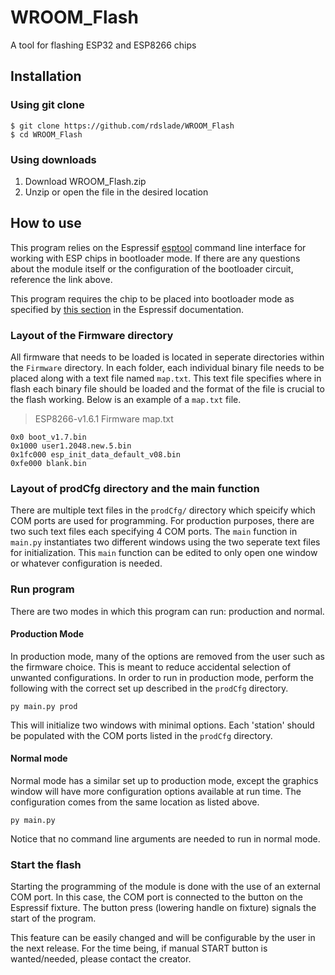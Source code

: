 # WROOM_Flash
A tool for flashing ESP32 and ESP8266 chips

## Installation
### Using git clone
```
$ git clone https://github.com/rdslade/WROOM_Flash
$ cd WROOM_Flash
```
### Using downloads
1. Download WROOM_Flash.zip
2. Unzip or open the file in the desired location

## How to use
This program relies on the Espressif [esptool](https://github.com/espressif/esptool) command line interface for working with ESP chips in bootloader mode. If there are any questions about the module itself or the configuration of the bootloader circuit, reference the link above.

This program requires the chip to be placed into bootloader mode as specified by [this section](https://github.com/espressif/esptool#entering-the-bootloader) in the Espressif documentation.

### Layout of the Firmware directory
All firmware that needs to be loaded is located in seperate directories within the `Firmware` directory. In each folder, each individual binary file needs to be placed along with a text file named `map.txt`. This text file specifies where in flash each binary file should be loaded and the format of the file is crucial to the flash working. Below is an example of a `map.txt` file.
> ESP8266-v1.6.1 Firmware map.txt
```
0x0 boot_v1.7.bin
0x1000 user1.2048.new.5.bin
0x1fc000 esp_init_data_default_v08.bin
0xfe000 blank.bin
```

### Layout of prodCfg directory and the main function
There are multiple text files in the ```prodCfg/``` directory which speicify which COM ports are used for programming. For production purposes, there are two such text files each specifying 4 COM ports. The `main` function in `main.py` instantiates two different windows using the two seperate text files for initialization. This `main` function can be edited to only open one window or whatever configuration is needed.

### Run program
There are two modes in which this program can run: production and normal.

#### Production Mode

In production mode, many of the options are removed from the user such as the firmware choice. This is meant to reduce accidental selection of unwanted configurations. In order to run in production mode, perform the following with the correct set up described in the `prodCfg` directory.

```
py main.py prod
```

This will initialize two windows with minimal options. Each 'station' should be populated with the COM ports listed in the `prodCfg` directory.

#### Normal mode

Normal mode has a similar set up to production mode, except the graphics window will have more configuration options available at run time. The configuration comes from the same location as listed above. 

```
py main.py
```

Notice that no command line arguments are needed to run in normal mode.

### Start the flash
Starting the programming of the module is done with the use of an external COM port. In this case, the COM port is connected to the button on the Espressif fixture. The button press (lowering handle on fixture) signals the start of the program.

This feature can be easily changed and will be configurable by the user in the next release. For the time being, if manual START button is wanted/needed, please contact the creator.
